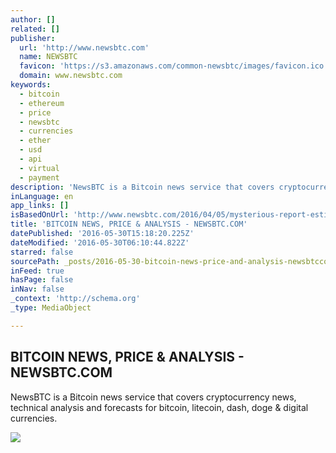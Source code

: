 ```yaml
---
author: []
related: []
publisher:
  url: 'http://www.newsbtc.com'
  name: NEWSBTC
  favicon: 'https://s3.amazonaws.com/common-newsbtc/images/favicon.ico'
  domain: www.newsbtc.com
keywords:
  - bitcoin
  - ethereum
  - price
  - newsbtc
  - currencies
  - ether
  - usd
  - api
  - virtual
  - payment
description: 'NewsBTC is a Bitcoin news service that covers cryptocurrency news, technical analysis and forecasts for bitcoin, litecoin, dash, doge & digital currencies.'
inLanguage: en
app_links: []
isBasedOnUrl: 'http://www.newsbtc.com/2016/04/05/mysterious-report-estimates-ioe-market-23-97-trillion-2020/'
title: 'BITCOIN NEWS, PRICE & ANALYSIS - NEWSBTC.COM'
datePublished: '2016-05-30T15:18:20.225Z'
dateModified: '2016-05-30T06:10:44.822Z'
starred: false
sourcePath: _posts/2016-05-30-bitcoin-news-price-and-analysis-newsbtccom.md
inFeed: true
hasPage: false
inNav: false
_context: 'http://schema.org'
_type: MediaObject

---
```

<article style=""><h1>BITCOIN NEWS, PRICE &amp; ANALYSIS - NEWSBTC.COM</h1><p>NewsBTC is a Bitcoin news service that covers cryptocurrency news, technical analysis and forecasts for bitcoin, litecoin, dash, doge &amp; digital currencies.</p><img src="http://s3.amazonaws.com/main-newsbtc-images/2016/01/20120114/NEWSBTC-Logo-Left-Var1-1.2-By-Mohsin-20-Dec-2016-01-01-01.png" /></article>